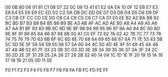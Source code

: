 00
0B 80
06
01 81 C1
08
07 22
0C
09 13 41 E1
E2
0A EA
10
0F 12 EB
E7
E3 E8
E4
E5 E6 E9 EC ED
D2
C2 DA
DB
DC DD DE
D7
D3 D8
D4
D5 D6 D9 DF
C3
CB CF
CC
CD CE D0
C8
C4 C9
C5
C6 C7 CA D1 E0 EE
B2
A2 BA
BB
82 BC BD
B7
B3 B8
B4
B5 B6 B9 BE
A3
AB AF
AC
AD AE B0
A8
A4 A9
A5
A6 A7 AA B1 BF
93
83 9B
9C
9D 9E 9F
98
94 99
95
96 97 9A A0
84
8C 90
8D
8E 8F 91
89
85 8A
86
87 88 8B 92 A1 C0 EF
72
62 7A
02
42 7B 7C
77
73 78
74
75 76 79 7D
63
6B 6F
6C
6D 6E 70
68
64 69
65
66 67 6A 71 7E
53
43 5B
5C
5D 5E 5F
58
54 59
55
56 57 5A 60
44
4C 50
4D
4E 4F 51
49
45 4A
46
47 48 4B 52 61 7F
33
23 3B
3C
03 3D 3E
38
34 39
35
36 37 3A 3F
24
2C 30
2D
2E 2F 31
29
25 2A
26
27 28 2B 32 40
14
04 1C
1D
1E 1F 20
19
15 1A
16
17 18 1B 21
05
0D 11
0E

F0
F1
F2
F3
F4
F5
F6
F7
F8
F9
FA
FB
FC
FD
FE
FF
